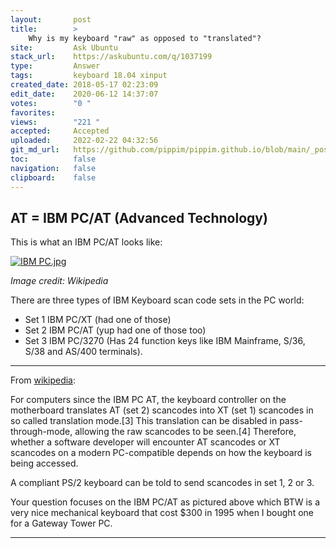 ```yaml
---
layout:       post
title:        >
    Why is my keyboard "raw" as opposed to "translated"?
site:         Ask Ubuntu
stack_url:    https://askubuntu.com/q/1037199
type:         Answer
tags:         keyboard 18.04 xinput
created_date: 2018-05-17 02:23:09
edit_date:    2020-06-12 14:37:07
votes:        "0 "
favorites:    
views:        "221 "
accepted:     Accepted
uploaded:     2022-02-22 04:32:56
git_md_url:   https://github.com/pippim/pippim.github.io/blob/main/_posts/2018/2018-05-17-Why-is-my-keyboard-_raw_-as-opposed-to-_translated__.md
toc:          false
navigation:   false
clipboard:    false
---
```


## AT = IBM PC/AT (Advanced Technology)

This is what an IBM PC/AT looks like:

[![IBM PC.jpg][1]][1]

*Image credit: Wikipedia*

There are three types of IBM Keyboard scan code sets in the PC world:

- Set 1 IBM PC/XT (had one of those)
- Set 2 IBM PC/AT (yup had one of those too)
- Set 3 IBM PC/3270 (Has 24 function keys like IBM Mainframe, S/36, S/38 and AS/400 terminals).


----------


From [wikipedia][2]:

For computers since the IBM PC AT, the keyboard controller on the motherboard translates AT (set 2) scancodes into XT (set 1) scancodes in so called translation mode.[3] This translation can be disabled in pass-through-mode, allowing the raw scancodes to be seen.[4] Therefore, whether a software developer will encounter AT scancodes or XT scancodes on a modern PC-compatible depends on how the keyboard is being accessed.

A compliant PS/2 keyboard can be told to send scancodes in set 1, 2 or 3.

Your question focuses on the IBM PC/AT as pictured above which BTW is a very nice mechanical keyboard that cost $300 in 1995 when I bought one for a Gateway Tower PC.


----------


  [1]: https://i.stack.imgur.com/LhTUb.jpg
  [2]: https://en.wikipedia.org/wiki/Scancode
